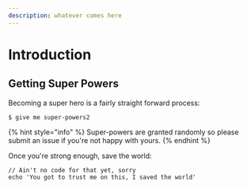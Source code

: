```yaml
---
description: whatever comes here
---
```


# Introduction

## Getting Super Powers

Becoming a super hero is a fairly straight forward process:

```
$ give me super-powers2
```

{% hint style="info" %}
 Super-powers are granted randomly so please submit an issue if you're not happy with yours.
{% endhint %}

Once you're strong enough, save the world:

```
// Ain't no code for that yet, sorry
echo 'You got to trust me on this, I saved the world'
```



